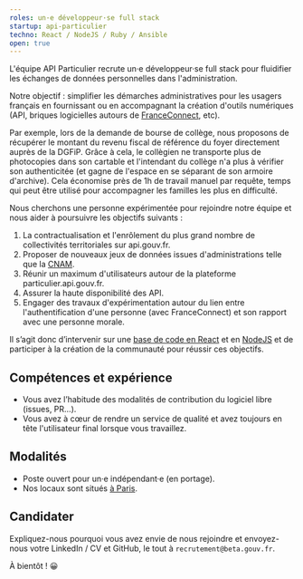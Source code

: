 ```yaml
---
roles: un·e développeur·se full stack
startup: api-particulier
techno: React / NodeJS / Ruby / Ansible
open: true
---
```


L'équipe API Particulier recrute un·e développeur·se full stack pour fluidifier les échanges de
données personnelles dans l'administration.

<!--more-->

Notre objectif : simplifier les démarches administratives pour les usagers français en fournissant ou en accompagnant
la création d'outils numériques (API, briques logicielles autours de [FranceConnect](https://franceconnect.gouv.fr/), etc).

Par exemple, lors de la demande de bourse de collège, nous proposons de récupérer le montant du revenu fiscal de référence du foyer
directement auprès de la DGFiP. Grâce à cela, le collègien ne transporte plus de photocopies dans son cartable et l'intendant du collège
n'a plus à vérifier son authenticitée (et gagne de l'espace en se séparant de son armoire d'archive). Cela économise près de 1h de travail manuel par requête, temps qui peut être utilisé pour accompagner les familles les plus en difficulté.

Nous cherchons une personne expérimentée pour rejoindre notre équipe et nous aider à poursuivre les objectifs suivants :

1. La contractualisation et l'enrôlement du plus grand nombre de collectivités territoriales sur api.gouv.fr.
2. Proposer de nouveaux jeux de données issues d'administrations telle que la [CNAM](https://www.ameli.fr/).
3. Réunir un maximum d'utilisateurs autour de la plateforme particulier.api.gouv.fr.
4. Assurer la haute disponibilité des API.
5. Engager des travaux d'expérimentation autour du lien entre l'authentification d'une personne (avec
FranceConnect) et son rapport avec une personne morale.

Il s’agit donc d’intervenir sur une [base de code en React](https://github.com/betagouv/signup-front) et en 
[NodeJS](https://github.com/betagouv/api-particulier) et de participer à la création de la communauté pour réussir ces objectifs.

## Compétences et expérience

- Vous avez l’habitude des modalités de contribution du logiciel libre (issues, PR…).
- Vous avez à cœur de rendre un service de qualité et avez toujours en tête l'utilisateur final lorsque vous travaillez.

## Modalités

- Poste ouvert pour un·e indépendant·e (en portage).
- Nos locaux sont situés [à Paris](https://github.com/betagouv/beta.gouv.fr/wiki/Locaux).

## Candidater

Expliquez-nous pourquoi vous avez envie de nous rejoindre et envoyez-nous votre LinkedIn / CV et GitHub, le tout à `recrutement@beta.gouv.fr`.

À bientôt ! 😀
